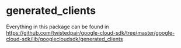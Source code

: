 # generated_clients

Everything in this package can be found in 
https://github.com/twistedpair/google-cloud-sdk/tree/master/google-cloud-sdk/lib/googlecloudsdk/generated_clients
